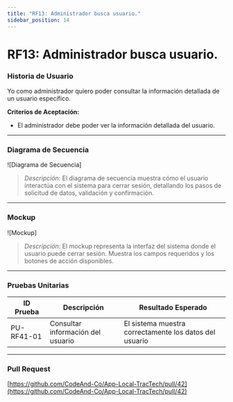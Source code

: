 ```yaml
---
title: "RF13: Administrador busca usuario."  
sidebar_position: 14
---
```


# RF13: Administrador busca usuario.

### Historia de Usuario

Yo como administrador quiero poder consultar la información detallada de un usuario específico.

  **Criterios de Aceptación:**
  - El administrador debe poder ver la información detallada del usuario.

---

### Diagrama de Secuencia

![Diagrama de Secuencia] 

> *Descripción*: El diagrama de secuencia muestra cómo el usuario interactúa con el sistema para cerrar sesión, detallando los pasos de solicitud de datos, validación y confirmación.

---

### Mockup

![Mockup]

> *Descripción*: El mockup representa la interfaz del sistema donde el usuario puede cerrar sesión. Muestra los campos requeridos y los botones de acción disponibles.

---

### Pruebas Unitarias 
| ID Prueba | Descripción | Resultado Esperado |
|-----------|-------------|--------------------|
|PU-RF41-01|Consultar información del usuario|El sistema muestra correctamente los datos del usuario|

---

### Pull Request
[https://github.com/CodeAnd-Co/App-Local-TracTech/pull/42](https://github.com/CodeAnd-Co/App-Local-TracTech/pull/42)